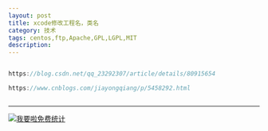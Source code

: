 ```yaml
---
layout: post
title: xcode修改工程名，类名
category: 技术
tags: centos,ftp,Apache,GPL,LGPL,MIT
description: 
---
```


```javascript

https://blog.csdn.net/qq_23292307/article/details/80915654

https://www.cnblogs.com/jiayongqiang/p/5458292.html



```



---


<script language="javascript" type="text/javascript" src="//js.users.51.la/19176892.js"></script>
<noscript><a href="//www.51.la/?19176892" target="_blank"><img alt="&#x6211;&#x8981;&#x5566;&#x514D;&#x8D39;&#x7EDF;&#x8BA1;" src="//img.users.51.la/19176892.asp" style="border:none" /></a></noscript>

